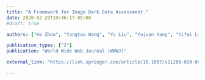 ```yaml
---
title: "A Framework for Image Dark Data Assessment."
date: 2020-02-29T19:46:17-05:00
#draft: true

authors: ["Ke Zhou", "Yangtao Wang", "Yu Liu", "Yujuan Yang", "Yifei Liu", "Guoliang Li", "Lianli Gao", "Zhili Xiao"]

publication_types: ["2"]
publication: "World Wide Web Journal (WWWJ)"

external_link: "https://link.springer.com/article/10.1007/s11280-020-00779-x"

---
```


